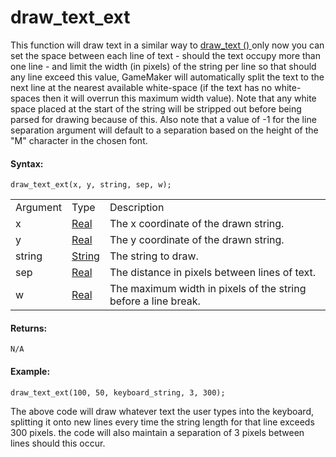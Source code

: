 # draw_text_ext

This function will draw text in a similar way to [ draw_text ()
](draw_text) only now you can set the space between each line of
text - should the text occupy more than one line - and limit the width
(in pixels) of the string per line so that should any line exceed this
value, GameMaker will automatically split the text to the next line at
the nearest available white-space (if the text has no white-spaces then
it will overrun this maximum width value). Note that any white space
placed at the start of the string will be stripped out before being
parsed for drawing because of this. Also note that a value of -1 for the
line separation argument will default to a separation based on the
height of the "M" character in the chosen font.

#### Syntax:

``` gml
draw_text_ext(x, y, string, sep, w);
```

|          |                                                                           |                                                                |
|----------|---------------------------------------------------------------------------|----------------------------------------------------------------|
| Argument | Type                                                                      | Description                                                    |
| x        |  [Real](../../../../../GameMaker_Language/GML_Overview/Data_Types)    | The x coordinate of the drawn string.                          |
| y        |  [Real](../../../../../GameMaker_Language/GML_Overview/Data_Types)    | The y coordinate of the drawn string.                          |
| string   |  [String](../../../../../GameMaker_Language/GML_Overview/Data_Types)  | The string to draw.                                            |
| sep      |  [Real](../../../../../GameMaker_Language/GML_Overview/Data_Types)    | The distance in pixels between lines of text.                  |
| w        |  [Real](../../../../../GameMaker_Language/GML_Overview/Data_Types)    | The maximum width in pixels of the string before a line break. |

#### Returns:

``` gml
N/A
```

#### Example:

``` gml
draw_text_ext(100, 50, keyboard_string, 3, 300);
```

The above code will draw whatever text the user types into the keyboard,
splitting it onto new lines every time the string length for that line
exceeds 300 pixels. the code will also maintain a separation of 3 pixels
between lines should this occur.
